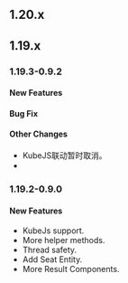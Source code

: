 ## 1.20.x
## 1.19.x
### 1.19.3-0.9.2
#### New Features

#### Bug Fix

#### Other Changes
* KubeJS联动暂时取消。
* 
### 1.19.2-0.9.0
#### New Features
* KubeJs support.
* More helper methods.
* Thread safety.
* Add Seat Entity.
* More Result Components.
